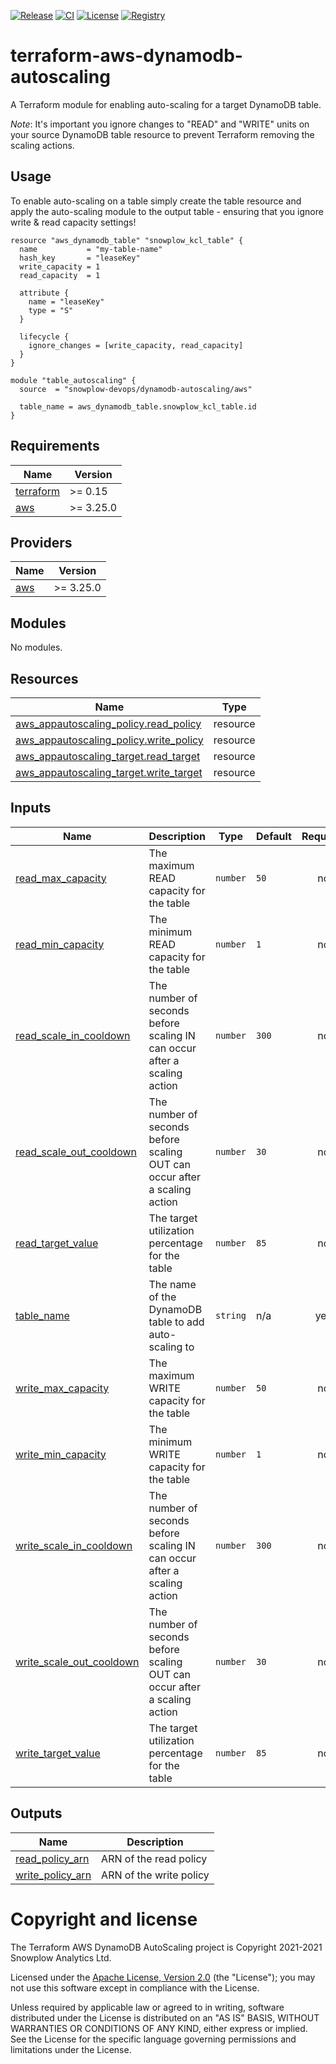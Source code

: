 [![Release][release-image]][release] [![CI][ci-image]][ci] [![License][license-image]][license] [![Registry][registry-image]][registry]

# terraform-aws-dynamodb-autoscaling

A Terraform module for enabling auto-scaling for a target DynamoDB table.

_Note_: It's important you ignore changes to "READ" and "WRITE" units on your source DynamoDB table resource to prevent Terraform removing the scaling actions.

## Usage

To enable auto-scaling on a table simply create the table resource and apply the auto-scaling module to the output table - ensuring that you ignore write & read capacity settings!

```hcl
resource "aws_dynamodb_table" "snowplow_kcl_table" {
  name           = "my-table-name"
  hash_key       = "leaseKey"
  write_capacity = 1
  read_capacity  = 1

  attribute {
    name = "leaseKey"
    type = "S"
  }

  lifecycle {
    ignore_changes = [write_capacity, read_capacity]
  }
}

module "table_autoscaling" {
  source  = "snowplow-devops/dynamodb-autoscaling/aws"

  table_name = aws_dynamodb_table.snowplow_kcl_table.id
}
```

## Requirements

| Name | Version |
|------|---------|
| <a name="requirement_terraform"></a> [terraform](#requirement\_terraform) | >= 0.15 |
| <a name="requirement_aws"></a> [aws](#requirement\_aws) | >= 3.25.0 |

## Providers

| Name | Version |
|------|---------|
| <a name="provider_aws"></a> [aws](#provider\_aws) | >= 3.25.0 |

## Modules

No modules.

## Resources

| Name | Type |
|------|------|
| [aws_appautoscaling_policy.read_policy](https://registry.terraform.io/providers/hashicorp/aws/latest/docs/resources/appautoscaling_policy) | resource |
| [aws_appautoscaling_policy.write_policy](https://registry.terraform.io/providers/hashicorp/aws/latest/docs/resources/appautoscaling_policy) | resource |
| [aws_appautoscaling_target.read_target](https://registry.terraform.io/providers/hashicorp/aws/latest/docs/resources/appautoscaling_target) | resource |
| [aws_appautoscaling_target.write_target](https://registry.terraform.io/providers/hashicorp/aws/latest/docs/resources/appautoscaling_target) | resource |

## Inputs

| Name | Description | Type | Default | Required |
|------|-------------|------|---------|:--------:|
| <a name="input_read_max_capacity"></a> [read\_max\_capacity](#input\_read\_max\_capacity) | The maximum READ capacity for the table | `number` | `50` | no |
| <a name="input_read_min_capacity"></a> [read\_min\_capacity](#input\_read\_min\_capacity) | The minimum READ capacity for the table | `number` | `1` | no |
| <a name="input_read_scale_in_cooldown"></a> [read\_scale\_in\_cooldown](#input\_read\_scale\_in\_cooldown) | The number of seconds before scaling IN can occur after a scaling action | `number` | `300` | no |
| <a name="input_read_scale_out_cooldown"></a> [read\_scale\_out\_cooldown](#input\_read\_scale\_out\_cooldown) | The number of seconds before scaling OUT can occur after a scaling action | `number` | `30` | no |
| <a name="input_read_target_value"></a> [read\_target\_value](#input\_read\_target\_value) | The target utilization percentage for the table | `number` | `85` | no |
| <a name="input_table_name"></a> [table\_name](#input\_table\_name) | The name of the DynamoDB table to add auto-scaling to | `string` | n/a | yes |
| <a name="input_write_max_capacity"></a> [write\_max\_capacity](#input\_write\_max\_capacity) | The maximum WRITE capacity for the table | `number` | `50` | no |
| <a name="input_write_min_capacity"></a> [write\_min\_capacity](#input\_write\_min\_capacity) | The minimum WRITE capacity for the table | `number` | `1` | no |
| <a name="input_write_scale_in_cooldown"></a> [write\_scale\_in\_cooldown](#input\_write\_scale\_in\_cooldown) | The number of seconds before scaling IN can occur after a scaling action | `number` | `300` | no |
| <a name="input_write_scale_out_cooldown"></a> [write\_scale\_out\_cooldown](#input\_write\_scale\_out\_cooldown) | The number of seconds before scaling OUT can occur after a scaling action | `number` | `30` | no |
| <a name="input_write_target_value"></a> [write\_target\_value](#input\_write\_target\_value) | The target utilization percentage for the table | `number` | `85` | no |

## Outputs

| Name | Description |
|------|-------------|
| <a name="output_read_policy_arn"></a> [read\_policy\_arn](#output\_read\_policy\_arn) | ARN of the read policy |
| <a name="output_write_policy_arn"></a> [write\_policy\_arn](#output\_write\_policy\_arn) | ARN of the write policy |

# Copyright and license

The Terraform AWS DynamoDB AutoScaling project is Copyright 2021-2021 Snowplow Analytics Ltd.

Licensed under the [Apache License, Version 2.0][license] (the "License");
you may not use this software except in compliance with the License.

Unless required by applicable law or agreed to in writing, software
distributed under the License is distributed on an "AS IS" BASIS,
WITHOUT WARRANTIES OR CONDITIONS OF ANY KIND, either express or implied.
See the License for the specific language governing permissions and
limitations under the License.

[release]: https://github.com/snowplow-devops/terraform-aws-dynamodb-autoscaling/releases/latest
[release-image]: https://img.shields.io/github/v/release/snowplow-devops/terraform-aws-dynamodb-autoscaling

[ci]: https://github.com/snowplow-devops/terraform-aws-dynamodb-autoscaling/actions?query=workflow%3Aci
[ci-image]: https://github.com/snowplow-devops/terraform-aws-dynamodb-autoscaling/workflows/ci/badge.svg

[license]: https://www.apache.org/licenses/LICENSE-2.0
[license-image]: https://img.shields.io/badge/license-Apache--2-blue.svg?style=flat

[registry]: https://registry.terraform.io/modules/snowplow-devops/dynamodb-autoscaling/aws/latest
[registry-image]: https://img.shields.io/static/v1?label=Terraform&message=Registry&color=7B42BC&logo=terraform
